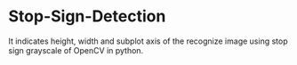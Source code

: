 # Stop-Sign-Detection

It indicates height, width and subplot axis of the recognize image using stop sign grayscale of OpenCV in python.
